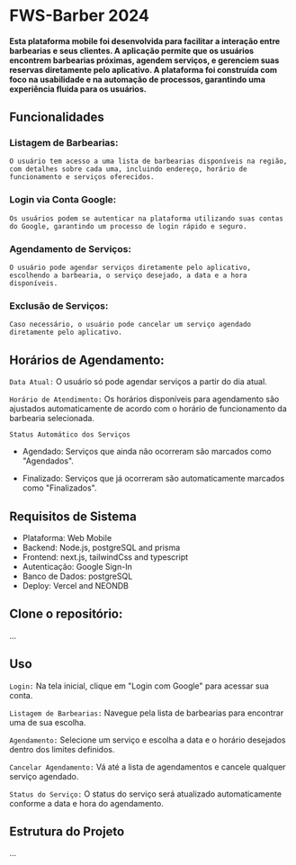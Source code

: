 # FWS-Barber 2024
#### Esta plataforma mobile foi desenvolvida para facilitar a interação entre barbearias e seus clientes. A aplicação permite que os usuários encontrem barbearias próximas, agendem serviços, e gerenciem suas reservas diretamente pelo aplicativo. A plataforma foi construída com foco na usabilidade e na automação de processos, garantindo uma experiência fluida para os usuários.

## Funcionalidades
### Listagem de Barbearias:
    O usuário tem acesso a uma lista de barbearias disponíveis na região, com detalhes sobre cada uma, incluindo endereço, horário de funcionamento e serviços oferecidos.

### Login via Conta Google: 
    Os usuários podem se autenticar na plataforma utilizando suas contas do Google, garantindo um processo de login rápido e seguro.

### Agendamento de Serviços: 
    O usuário pode agendar serviços diretamente pelo aplicativo, escolhendo a barbearia, o serviço desejado, a data e a hora disponíveis.

### Exclusão de Serviços: 
    Caso necessário, o usuário pode cancelar um serviço agendado diretamente pelo aplicativo.

## Horários de Agendamento:

`Data Atual:` O usuário só pode agendar serviços a partir do dia atual.

`Horário de Atendimento:` Os horários disponíveis para agendamento são ajustados automaticamente de acordo com o horário de funcionamento da barbearia selecionada.

`Status Automático dos Serviços` 
 - Agendado: Serviços que ainda não ocorreram são marcados como "Agendados".

 - Finalizado: Serviços que já ocorreram são automaticamente marcados como "Finalizados".


## Requisitos de Sistema
- Plataforma: Web Mobile
- Backend: Node.js, postgreSQL and prisma
- Frontend: next.js, tailwindCss and typescript
- Autenticação: Google Sign-In
- Banco de Dados: postgreSQL
- Deploy: Vercel and NEONDB

## Clone o repositório:

 ...

## Uso
`Login:` Na tela inicial, clique em "Login com Google" para acessar sua conta.

`Listagem de Barbearias:` Navegue pela lista de barbearias para encontrar uma de sua escolha.

`Agendamento:` Selecione um serviço e escolha a data e o horário desejados dentro dos limites definidos.

`Cancelar Agendamento:` Vá até a lista de agendamentos e cancele qualquer serviço agendado.

`Status do Serviço:` O status do serviço será atualizado automaticamente conforme a data e hora do agendamento.

## Estrutura do Projeto

...





